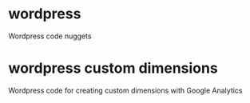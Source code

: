 # wordpress
Wordpress code nuggets

# wordpress custom dimensions
Wordpress code for creating custom dimensions with Google Analytics
